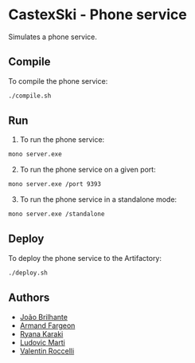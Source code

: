 # CastexSki - Phone service

Simulates a phone service.

## Compile

To compile the phone service:

```bash
./compile.sh
```

## Run

1. To run the phone service:

```bash
mono server.exe
```

2. To run the phone service on a given port:

```bash
mono server.exe /port 9393
```

3. To run the phone service in a standalone mode:

```bash
mono server.exe /standalone
```

## Deploy

To deploy the phone service to the Artifactory:

```bash
./deploy.sh
```

## Authors

- [João Brilhante](https://github.com/JoaoBrlt)
- [Armand Fargeon](https://github.com/armandfargeon)
- [Ryana Karaki](https://github.com/RyanaKaraki)
- [Ludovic Marti](https://github.com/LudovicMarti)
- [Valentin Roccelli](https://github.com/RoccelliV)
